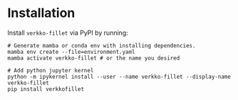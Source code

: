 # Installation

Install `verkko-fillet` via PyPI by running:

```
# Generate mamba or conda env with installing dependencies.
mamba env create --file=environment.yaml
mamba activate verkko-fillet # or the name you desired

# Add python jupyter kernel
python -m ipykernel install --user --name verkko-fillet --display-name verkko-fillet
pip install verkkofillet
```
